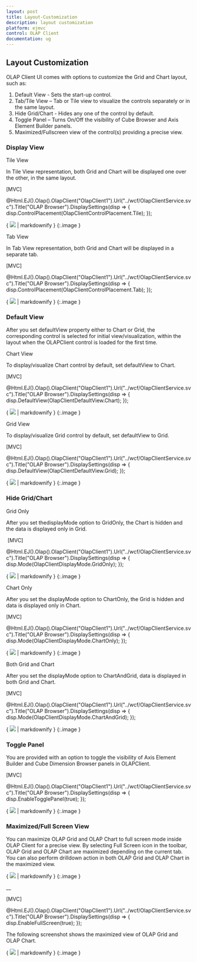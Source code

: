 ```yaml
---
layout: post
title: Layout-Customization
description: layout customization
platform: ejmvc
control: OLAP Client
documentation: ug
---
```


## Layout Customization

OLAP Client UI comes with options to customize the Grid and Chart layout, such as:

1. Default View - Sets the start-up control. 
2. Tab/Tile View – Tab or Tile view to visualize the controls separately or in the same layout. 
3. Hide Grid/Chart - Hides any one of the control by default. 
4. Toggle Panel – Turns On/Off the visibility of Cube Browser and Axis Element Builder panels.  
5. Maximized/Fullscreen view of the control(s) providing a precise view.
### Display View


Tile View

In Tile View representation, both Grid and Chart will be displayed one over the other, in the same layout. 



[MVC]

@Html.EJ().Olap().OlapClient("OlapClient1").Url("../wcf/OlapClientService.svc").Title("OLAP Browser").DisplaySettings(disp => { disp.ControlPlacement(OlapClientControlPlacement.Tile); });





{ ![](Layout-Customization_images/Layout-Customization_img1.png) | markdownify }
{:.image }


Tab View

In Tab View representation, both Grid and Chart will be displayed in a separate tab.



[MVC]

@Html.EJ().Olap().OlapClient("OlapClient1").Url("../wcf/OlapClientService.svc").Title("OLAP Browser").DisplaySettings(disp => { disp.ControlPlacement(OlapClientControlPlacement.Tab); });





{ ![](Layout-Customization_images/Layout-Customization_img2.png) | markdownify }
{:.image }


### Default View

After you set defaultView property either to Chart or Grid, the corresponding control is selected for initial view/visualization, within the layout when the OLAPClient control is loaded for the first time. 

Chart View

To display/visualize Chart control by default, set defaultView to Chart.


[MVC]

@Html.EJ().Olap().OlapClient("OlapClient1").Url("../wcf/OlapClientService.svc").Title("OLAP Browser").DisplaySettings(disp => { disp.DefaultView(OlapClientDefaultView.Chart); });





{ ![](Layout-Customization_images/Layout-Customization_img3.png) | markdownify }
{:.image }


Grid View

To display/visualize Grid control by default, set defaultView to Grid.



[MVC]

@Html.EJ().Olap().OlapClient("OlapClient1").Url("../wcf/OlapClientService.svc").Title("OLAP Browser").DisplaySettings(disp => { disp.DefaultView(OlapClientDefaultView.Grid); });





{ ![](Layout-Customization_images/Layout-Customization_img4.png) | markdownify }
{:.image }


### Hide Grid/Chart

Grid Only

After you set thedisplayMode option to GridOnly, the Chart is hidden and the data is displayed only in Grid.



 [MVC]

@Html.EJ().Olap().OlapClient("OlapClient1").Url("../wcf/OlapClientService.svc").Title("OLAP Browser").DisplaySettings(disp => { disp.Mode(OlapClientDisplayMode.GridOnly); });





{ ![](Layout-Customization_images/Layout-Customization_img5.png) | markdownify }
{:.image }


Chart Only

After you set the displayMode option to ChartOnly, the Grid is hidden and data is displayed only in Chart.



[MVC]

@Html.EJ().Olap().OlapClient("OlapClient1").Url("../wcf/OlapClientService.svc").Title("OLAP Browser").DisplaySettings(disp => { disp.Mode(OlapClientDisplayMode.ChartOnly); });





{ ![](Layout-Customization_images/Layout-Customization_img6.png) | markdownify }
{:.image }


Both Grid and Chart

After you set the displayMode option to ChartAndGrid, data is displayed in both Grid and Chart.



[MVC]

@Html.EJ().Olap().OlapClient("OlapClient1").Url("../wcf/OlapClientService.svc").Title("OLAP Browser").DisplaySettings(disp => { disp.Mode(OlapClientDisplayMode.ChartAndGrid); });





{ ![](Layout-Customization_images/Layout-Customization_img7.png) | markdownify }
{:.image }


### Toggle Panel

You are provided with an option to toggle the visibility of Axis Element Builder and Cube Dimension Browser panels in OLAPClient.



[MVC]

@Html.EJ().Olap().OlapClient("OlapClient1").Url("../wcf/OlapClientService.svc").Title("OLAP Browser").DisplaySettings(disp => { disp.EnableTogglePanel(true); });





{ ![](Layout-Customization_images/Layout-Customization_img8.png) | markdownify }
{:.image }


### Maximized/Full Screen View

You can maximize OLAP Grid and OLAP Chart to full screen mode inside OLAP Client for a precise view. By selecting Full Screen icon in the toolbar, OLAP Grid and OLAP Chart are maximized depending on the current tab. You can also perform drilldown action in both OLAP Grid and OLAP Chart in the maximized view.



{ ![](Layout-Customization_images/Layout-Customization_img9.png) | markdownify }
{:.image }


__

[MVC]

@Html.EJ().Olap().OlapClient("OlapClient1").Url("../wcf/OlapClientService.svc").Title("OLAP Browser").DisplaySettings(disp => { disp.EnableFullScreen(true); });




The following screenshot shows the maximized view of OLAP Grid and OLAP Chart.



{ ![](Layout-Customization_images/Layout-Customization_img10.png) | markdownify }
{:.image }


